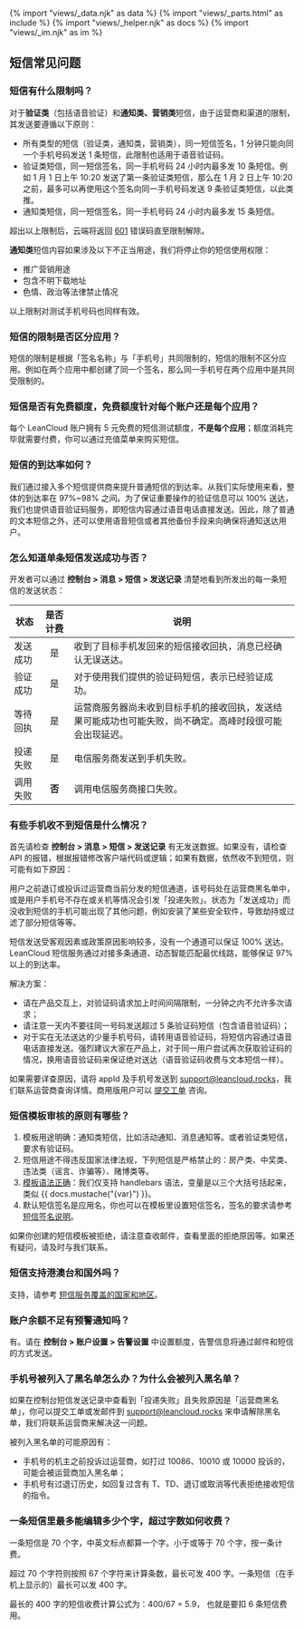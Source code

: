 {% import "views/_data.njk" as data %}
{% import "views/_parts.html" as include %}
{% import "views/_helper.njk" as docs %}
{% import "views/_im.njk" as im %}

## 短信常见问题

### 短信有什么限制吗？

对于**验证类**（包括语音验证）和**通知类、营销类**短信，由于运营商和渠道的限制，其发送要遵循以下原则：

* 所有类型的短信（验证类，通知类，营销类），同一短信签名，1 分钟只能向同一个手机号码发送 1 条短信，此限制也适用于语音验证码。
* 验证类短信，同一短信签名，同一手机号码 24 小时内最多发 10 条短信。例如 1 月 1 日上午 10:20 发送了第一条验证类短信，那么在 1 月 2 日上午 10:20 之前，最多可以再使用这个签名向同一手机号码发送 9 条验证类短信，以此类推。
* 通知类短信，同一短信签名，同一手机号码 24 小时内最多发 15 条短信。

超出以上限制后，云端将返回 [601](error_code.html#_601) 错误码直至限制解除。

**通知类**短信内容如果涉及以下不正当用途，我们将停止你的短信使用权限：

* 推广营销用途
* 包含不明下载地址
* 色情、政治等法律禁止情况

以上限制对测试手机号码也同样有效。

### 短信的限制是否区分应用？

短信的限制是根据「签名名称」与「手机号」共同限制的，短信的限制不区分应用。例如在两个应用中都创建了同一个签名，那么同一手机号在两个应用中是共同受限制的。

### 短信是否有免费额度，免费额度针对每个账户还是每个应用？

每个 LeanCloud 账户拥有 5 元免费的短信测试额度，**不是每个应用**；额度消耗完毕就需要付费，你可以通过充值菜单来购买短信。

### 短信的到达率如何？

我们通过接入多个短信提供商来提升普通短信的到达率。从我们实际使用来看，整体的到达率在 97%~98% 之间。为了保证重要操作的验证信息可以 100% 送达，我们也提供语音验证码服务，即短信内容通过语音电话直接发送。因此，除了普通的文本短信之外，还可以使用语音短信或者其他备份手段来向确保将通知送达用户。

### 怎么知道单条短信发送成功与否？

开发者可以通过 **控制台 > 消息 > 短信 > 发送记录** 清楚地看到所发出的每一条短信的发送状态：

状态 | 是否计费 | 说明
---|:---:|---
发送成功 | 是 | 收到了目标手机发回来的短信接收回执，消息已经确认无误送达。
验证成功 | 是 | 对于使用我们提供的验证码短信，表示已经验证成功。
等待回执 | 是 | 运营商服务器尚未收到目标手机的接收回执，发送结果可能成功也可能失败，尚不确定。高峰时段很可能会出现延迟。
投递失败 | 是 | 电信服务商发送到手机失败。
调用失败 | **否** | 调用电信服务商接口失败。

### 有些手机收不到短信是什么情况？

首先请检查 **控制台 > 消息 > 短信 > 发送记录** 有无发送数据。如果没有，请检查 API 的报错，根据报错修改客户端代码或逻辑；如果有数据，依然收不到短信，则可能有如下原因：

用户之前退订或投诉过运营商当前分发的短信通道，该号码处在运营商黑名单中，或是用户手机号不存在或关机等情况会引发「投递失败」。状态为「发送成功」而没收到短信的手机可能出现了其他问题，例如安装了某些安全软件，导致劫持或过滤了部分短信等等。

短信发送受客观因素或政策原因影响较多，没有一个通道可以保证 100% 送达。LeanCloud 短信服务通过对接多条通道、动态智能匹配最优线路，能够保证 97% 以上的到达率。

解决方案：
- 请在产品交互上，对验证码请求加上时间间隔限制，一分钟之内不允许多次请求；
- 请注意一天内不要往同一号码发送超过 5 条验证码短信（包含语音验证码）；
- 对于实在无法送达的少量手机号码，请转用语音验证码，将短信内容通过语音电话直接发送。强烈建议大家在产品上，对于同一用户尝试再次获取验证码的情况，换用语音验证码来保证绝对送达（语音验证码收费与文本短信一样）。

如果需要详查原因，请将 appId 及手机号发送到 <support@leancloud.rocks>，我们联系运营商查询详情。商用版用户可以 [提交工单](https://leanticket.cn/t/leancloud) 咨询。

### 短信模板审核的原则有哪些？

1. 模板用途明确：通知类短信，比如活动通知、消息通知等。或者验证类短信，要求有验证码。
2. 短信用途不得违反国家法律法规，下列短信是严格禁止的：房产类、中奖类、违法类（谣言、诈骗等）、赌博类等。
3. [模板语法正确](sms-guide.html#模板变量)：我们仅支持 handlebars 语法，变量是以三个大括号括起来，类似 {{ docs.mustache("{var}") }}。
4. 默认短信签名是应用名，你也可以在模板里设置短信签名，签名的要求请参考 [短信签名说明](sms-guide.html#短信签名)。

如果你创建的短信模板被拒绝，请注意查收邮件，查看里面的拒绝原因等。如果还有疑问，请及时与我们联系。

### 短信支持港澳台和国外吗？

支持，请参考 [短信服务覆盖的国家和地区](sms-guide.html#短信服务覆盖的国家和地区)。

### 账户余额不足有预警通知吗？

有。请在 **控制台 > 账户设置 > 告警设置** 中设置额度，告警信息将通过邮件和短信的方式发送。

### 手机号被列入了黑名单怎么办？为什么会被列入黑名单？

如果在控制台短信发送记录中查看到「投递失败」且失败原因是「运营商黑名单」，你可以提交工单或发邮件到 <support@leancloud.rocks> 来申请解除黑名单，我们将联系运营商来解决这一问题。

被列入黑名单的可能原因有：
- 手机号的机主之前投诉过运营商，如打过 10086、10010 或 10000 投诉的，可能会被运营商加入黑名单；
- 手机号有过退订历史，如回复过含有 T、TD、退订或取消等代表拒绝接收短信的指令。

### 一条短信里最多能编辑多少个字，超过字数如何收费？
一条短信是 70 个字，中英文标点都算一个字。小于或等于 70 个字，按一条计费。

超过 70 个字符则按照 67 个字符来计算条数，最长可发 400 字。一条短信（在手机上显示的）最长可以发 400 字。

最长的 400 字的短信收费计算公式为：400/67 = 5.9， 也就是要扣 6 条短信费用。


